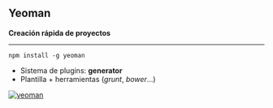 ## Yeoman
**Creación rápida de proyectos**

<hr/>

```npm install -g yeoman```

* Sistema de plugins: **generator**
* Plantilla + herramientas (*grunt*, *bower*...)

[![yeoman](images/yeoman.png)](http://yeoman.io/)